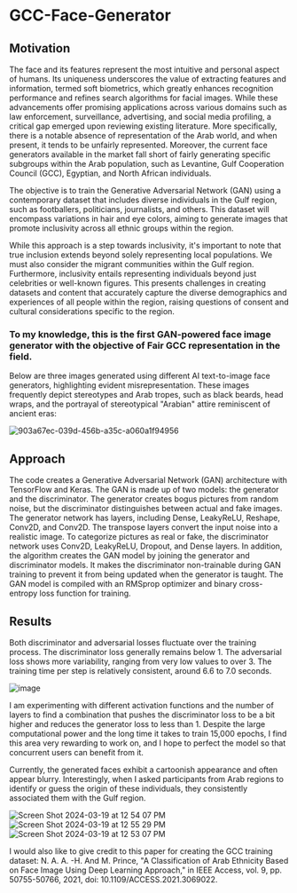 # GCC-Face-Generator
## Motivation

The face and its features represent the most intuitive and personal aspect of humans. Its uniqueness underscores the value of extracting features and information, termed soft biometrics, which greatly enhances recognition performance and refines search algorithms for facial images. While these advancements offer promising applications across various domains such as law enforcement, surveillance, advertising, and social media profiling, a critical gap emerged upon reviewing existing literature. More specifically, there is a notable absence of representation of the Arab world, and when present, it tends to be unfairly represented. Moreover, the current face generators available in the market fall short of fairly generating specific subgroups within the Arab population, such as Levantine, Gulf Cooperation Council (GCC), Egyptian, and North African individuals.


The objective is to train the Generative Adversarial Network (GAN) using a contemporary dataset that includes diverse individuals in the Gulf region, such as footballers, politicians, journalists, and others. This dataset will encompass variations in hair and eye colors, aiming to generate images that promote inclusivity across all ethnic groups within the region.

While this approach is a step towards inclusivity, it's important to note that true inclusion extends beyond solely representing local populations. We must also consider the migrant communities within the Gulf region. Furthermore, inclusivity entails representing individuals beyond just celebrities or well-known figures. This presents challenges in creating datasets and content that accurately capture the diverse demographics and experiences of all people within the region, raising questions of consent and cultural considerations specific to the region.

### To my knowledge, this is the first GAN-powered face image generator with the objective of Fair GCC representation in the field.
Below are three images generated using different AI text-to-image face generators, highlighting evident misrepresentation. These images frequently depict stereotypes and Arab tropes, such as black beards, head wraps, and the portrayal of stereotypical "Arabian" attire reminiscent of ancient eras:

![903a67ec-039d-456b-a35c-a060a1f94956](https://github.com/mariabenhammouda/GCC-Face-Generator/assets/102983688/614bf0c8-2596-4d3a-8808-ac3fcea0051e) 



## Approach

The code creates a Generative Adversarial Network (GAN) architecture with TensorFlow and Keras. The GAN is made up of two models: the generator and the discriminator. The generator creates bogus pictures from random noise, but the discriminator distinguishes between actual and fake images. The generator network has layers, including Dense, LeakyReLU, Reshape, Conv2D, and Conv2D. The transpose layers convert the input noise into a realistic image. To categorize pictures as real or fake, the discriminator network uses Conv2D, LeakyReLU, Dropout, and Dense layers. In addition, the algorithm creates the GAN model by joining the generator and discriminator models. It makes the discriminator non-trainable during GAN training to prevent it from being updated when the generator is taught. The GAN model is compiled with an RMSprop optimizer and binary cross-entropy loss function for training.

## Results
Both discriminator and adversarial losses fluctuate over the training process.
The discriminator loss generally remains below 1.
The adversarial loss shows more variability, ranging from very low values to over 3.
The training time per step is relatively consistent, around 6.6 to 7.0 seconds.

![image](https://github.com/mariabenhammouda/GCC-Face-Generator/assets/102983688/d62d26e7-6c07-44f4-9b1d-e6730f2aad81)

I am experimenting with different activation functions and the number of layers to find a combination that pushes the discriminator loss to be a bit higher and reduces the generator loss to less than 1. Despite the large computational power and the long time it takes to train 15,000 epochs, I find this area very rewarding to work on, and I hope to perfect the model so that concurrent users can benefit from it.


Currently, the generated faces exhibit a cartoonish appearance and often appear blurry. Interestingly, when I asked participants from Arab regions to identify or guess the origin of these individuals, they consistently associated them with the Gulf region.


![Screen Shot 2024-03-19 at 12 54 07 PM](https://github.com/mariabenhammouda/GCC-Face-Generator/assets/102983688/27434cf8-fd62-4fcc-bf9b-dd32400845d9) ![Screen Shot 2024-03-19 at 12 55 29 PM](https://github.com/mariabenhammouda/GCC-Face-Generator/assets/102983688/0f066d0b-8dde-47f9-98ca-f64b770ec004) ![Screen Shot 2024-03-19 at 12 53 07 PM](https://github.com/mariabenhammouda/GCC-Face-Generator/assets/102983688/eb629c4e-4abf-4dbb-8b1e-83df84c0f618)

I would also like to give credit to this paper for creating the GCC training dataset: N. A. A. -H. And M. Prince, "A Classification of Arab Ethnicity Based on Face Image Using Deep Learning Approach," in IEEE Access, vol. 9, pp. 50755-50766, 2021, doi: 10.1109/ACCESS.2021.3069022.
